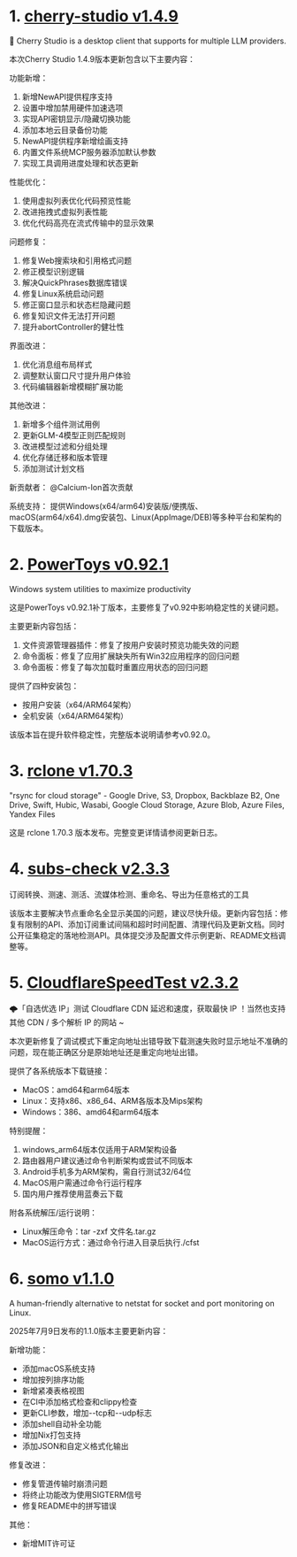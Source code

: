 
# 1. [cherry-studio v1.4.9](https://github.com/CherryHQ/cherry-studio/releases/tag/v1.4.9)  
🍒 Cherry Studio is a desktop client that supports for multiple LLM providers.

本次Cherry Studio 1.4.9版本更新包含以下主要内容：

功能新增：
1. 新增NewAPI提供程序支持
2. 设置中增加禁用硬件加速选项
3. 实现API密钥显示/隐藏切换功能
4. 添加本地云目录备份功能
5. NewAPI提供程序新增绘画支持
6. 内置文件系统MCP服务器添加默认参数
7. 实现工具调用进度处理和状态更新

性能优化：
1. 使用虚拟列表优化代码预览性能
2. 改进拖拽式虚拟列表性能
3. 优化代码高亮在流式传输中的显示效果

问题修复：
1. 修复Web搜索块和引用格式问题
2. 修正模型识别逻辑
3. 解决QuickPhrases数据库错误
4. 修复Linux系统启动问题
5. 修正窗口显示和状态栏隐藏问题
6. 修复知识文件无法打开问题
7. 提升abortController的健壮性

界面改进：
1. 优化消息组布局样式
2. 调整默认窗口尺寸提升用户体验
3. 代码编辑器新增模糊扩展功能

其他改进：
1. 新增多个组件测试用例
2. 更新GLM-4模型正则匹配规则
3. 改进模型过滤和分组处理
4. 优化存储迁移和版本管理
5. 添加测试计划文档

新贡献者：
@Calcium-Ion首次贡献

系统支持：
提供Windows(x64/arm64)安装版/便携版、macOS(arm64/x64).dmg安装包、Linux(AppImage/DEB)等多种平台和架构的下载版本。

# 2. [PowerToys v0.92.1](https://github.com/microsoft/PowerToys/releases/tag/v0.92.1)  
Windows system utilities to maximize productivity

这是PowerToys v0.92.1补丁版本，主要修复了v0.92中影响稳定性的关键问题。

主要更新内容包括：
1. 文件资源管理器插件：修复了按用户安装时预览功能失效的问题
2. 命令面板：修复了应用扩展缺失所有Win32应用程序的回归问题
3. 命令面板：修复了每次加载时重置应用状态的回归问题

提供了四种安装包：
- 按用户安装（x64/ARM64架构）
- 全机安装（x64/ARM64架构）

该版本旨在提升软件稳定性，完整版本说明请参考v0.92.0。

# 3. [rclone v1.70.3](https://github.com/rclone/rclone/releases/tag/v1.70.3)  
"rsync for cloud storage" - Google Drive, S3, Dropbox, Backblaze B2, One Drive, Swift, Hubic, Wasabi, Google Cloud Storage, Azure Blob, Azure Files, Yandex Files

这是 rclone 1.70.3 版本发布。完整变更详情请参阅更新日志。

# 4. [subs-check v2.3.3](https://github.com/beck-8/subs-check/releases/tag/v2.3.3)  
订阅转换、测速、测活、流媒体检测、重命名、导出为任意格式的工具

该版本主要解决节点重命名全显示美国的问题，建议尽快升级。更新内容包括：修复有限制的API、添加订阅重试间隔和超时时间配置、清理代码及更新文档。同时公开征集稳定的落地检测API。具体提交涉及配置文件示例更新、README文档调整等。

# 5. [CloudflareSpeedTest v2.3.2](https://github.com/XIU2/CloudflareSpeedTest/releases/tag/v2.3.2)  
🌩「自选优选 IP」测试 Cloudflare CDN 延迟和速度，获取最快 IP ！当然也支持其他 CDN / 多个解析 IP 的网站 ~

本次更新修复了调试模式下重定向地址出错导致下载测速失败时显示地址不准确的问题，现在能正确区分是原始地址还是重定向地址出错。

提供了各系统版本下载链接：
- MacOS：amd64和arm64版本
- Linux：支持x86、x86_64、ARM各版本及Mips架构
- Windows：386、amd64和arm64版本

特别提醒：
1. windows_arm64版本仅适用于ARM架构设备
2. 路由器用户建议通过命令判断架构或尝试不同版本
3. Android手机多为ARM架构，需自行测试32/64位
4. MacOS用户需通过命令行运行程序
5. 国内用户推荐使用蓝奏云下载

附各系统解压/运行说明：
- Linux解压命令：tar -zxf 文件名.tar.gz
- MacOS运行方式：通过命令行进入目录后执行./cfst

# 6. [somo v1.1.0](https://github.com/theopfr/somo/releases/tag/v1.1.0)  
A human-friendly alternative to netstat for socket and port monitoring on Linux.

2025年7月9日发布的1.1.0版本主要更新内容：

新增功能：
- 添加macOS系统支持
- 增加按列排序功能
- 新增紧凑表格视图
- 在CI中添加格式检查和clippy检查
- 更新CLI参数，增加--tcp和--udp标志
- 添加shell自动补全功能
- 增加Nix打包支持
- 添加JSON和自定义格式化输出

修复改进：
- 修复管道传输时崩溃问题
- 将终止功能改为使用SIGTERM信号
- 修复README中的拼写错误

其他：
- 新增MIT许可证

